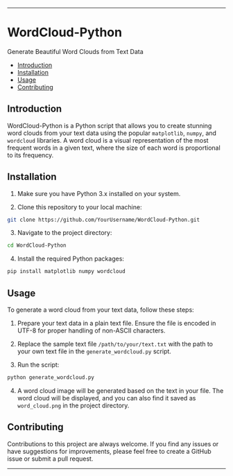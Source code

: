 
---

# WordCloud-Python

Generate Beautiful Word Clouds from Text Data

- [Introduction](#introduction)
- [Installation](#installation)
- [Usage](#usage)
- [Contributing](#contributing)

## Introduction

WordCloud-Python is a Python script that allows you to create stunning word clouds from your text data using the popular `matplotlib`, `numpy`, and `wordcloud` libraries. A word cloud is a visual representation of the most frequent words in a given text, where the size of each word is proportional to its frequency.

## Installation

1. Make sure you have Python 3.x installed on your system.

2. Clone this repository to your local machine:

```bash
git clone https://github.com/YourUsername/WordCloud-Python.git
```

3. Navigate to the project directory:

```bash
cd WordCloud-Python
```

4. Install the required Python packages:

```bash
pip install matplotlib numpy wordcloud
```

## Usage

To generate a word cloud from your text data, follow these steps:

1. Prepare your text data in a plain text file. Ensure the file is encoded in UTF-8 for proper handling of non-ASCII characters.

2. Replace the sample text file `/path/to/your/text.txt` with the path to your own text file in the `generate_wordcloud.py` script.

3. Run the script:

```bash
python generate_wordcloud.py
```

4. A word cloud image will be generated based on the text in your file. The word cloud will be displayed, and you can also find it saved as `word_cloud.png` in the project directory.

## Contributing

Contributions to this project are always welcome. If you find any issues or have suggestions for improvements, please feel free to create a GitHub issue or submit a pull request.

---


